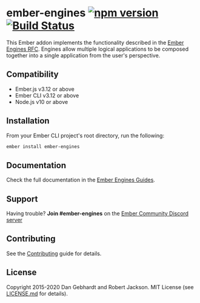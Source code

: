 # ember-engines [![npm version](https://badge.fury.io/js/ember-engines.svg)](https://badge.fury.io/js/ember-engines) [![Build Status](https://travis-ci.org/ember-engines/ember-engines.svg?branch=master)](https://travis-ci.org/ember-engines/ember-engines)

This Ember addon implements the functionality described in the [Ember Engines
RFC](https://github.com/emberjs/rfcs/blob/master/text/0010-engines.md). Engines allow multiple logical
applications to be composed together into a single application from the user's
perspective.

## Compatibility

* Ember.js v3.12 or above
* Ember CLI v3.12 or above
* Node.js v10 or above

## Installation

From your Ember CLI project's root directory, run the following:

```sh
ember install ember-engines
```

## Documentation

Check the full documentation in the [Ember Engines
Guides](http://ember-engines.com/).

## Support

Having trouble? **Join #ember-engines** on the [Ember Community Discord
server](https://discord.gg/zT3asNS)

## Contributing

See the [Contributing](CONTRIBUTING.md) guide for details.

## License

Copyright 2015-2020 Dan Gebhardt and Robert Jackson. MIT License (see
[LICENSE.md](LICENSE.md) for details).
